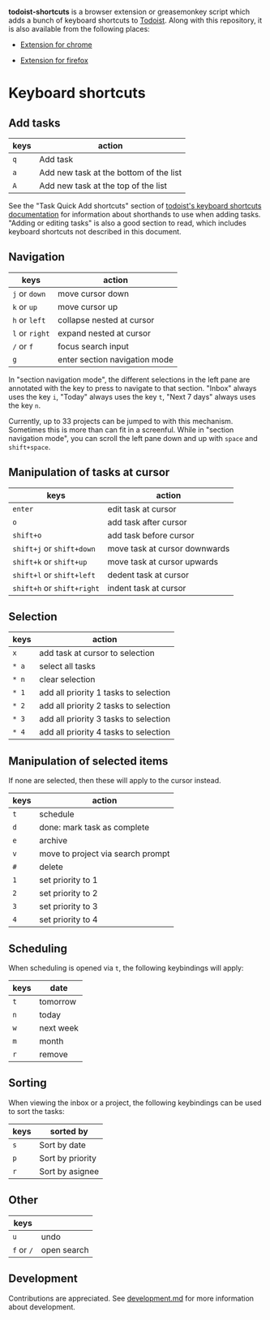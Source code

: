 **todoist-shortcuts** is a browser extension or greasemonkey script which adds a
bunch of keyboard shortcuts to [Todoist](https://todoist.com). Along with this
repository, it is also available from the following places:

* [Extension for chrome](https://chrome.google.com/webstore/detail/todoist-shortcuts/dehmghpdcahlffompjagejmgbcfahndp)

* [Extension for firefox](https://addons.mozilla.org/en-US/firefox/addon/todoist-shortcuts/)

# Keyboard shortcuts

## Add tasks

| keys | action                                 |
| ---  | ---                                    |
| `q`  | Add task                               |
| `a`  | Add new task at the bottom of the list |
| `A`  | Add new task at the top of the list    |

See the "Task Quick Add shortcuts" section of [todoist's keyboard shortcuts
documentation](https://support.todoist.com/hc/en-us/articles/205063212) for
information about shorthands to use when adding tasks.  "Adding or editing
tasks" is also a good section to read, which includes keyboard shortcuts not
described in this document.

## Navigation

| keys           | action                           |
| ---            | ---                              |
| `j` or `down`  | move cursor down                 |
| `k` or `up`    | move cursor up                   |
| `h` or `left`  | collapse nested at cursor        |
| `l` or `right` | expand nested at cursor          |
| `/` or `f`     | focus search input               |
| `g`            | enter section navigation mode    |

In "section navigation mode", the different selections in the left pane are
annotated with the key to press to navigate to that section.  "Inbox" always
uses the key `i`, "Today" always uses the key `t`, "Next 7 days" always uses
the key `n`.

Currently, up to 33 projects can be jumped to with this mechanism.  Sometimes
this is more than can fit in a screenful.  While in "section navigation mode",
you can scroll the left pane down and up with `space` and `shift+space`.

## Manipulation of tasks at cursor

| keys                       | action                        |
| ---                        | ---                           |
| `enter`                    | edit task at cursor           |
| `o`                        | add task after cursor         |
| `shift+o`                  | add task before cursor        |
| `shift+j` or `shift+down`  | move task at cursor downwards |
| `shift+k` or `shift+up`    | move task at cursor upwards   |
| `shift+l` or `shift+left`  | dedent task at cursor         |
| `shift+h` or `shift+right` | indent task at cursor         |

## Selection

| keys   | action                                |
| ---    | ---                                   |
| `x`    | add task at cursor to selection       |
| `* a`  | select all tasks                      |
| `* n`  | clear selection                       |
| `* 1`  | add all priority 1 tasks to selection |
| `* 2`  | add all priority 2 tasks to selection |
| `* 3`  | add all priority 3 tasks to selection |
| `* 4`  | add all priority 4 tasks to selection |

## Manipulation of selected items

If none are selected, then these will apply to the cursor instead.

| keys   | action                            |
| ---    | ---                               |
| `t`    | schedule                          |
| `d`    | done: mark task as complete       |
| `e`    | archive                           |
| `v`    | move to project via search prompt |
| `#`    | delete                            |
| `1`    | set priority to 1                 |
| `2`    | set priority to 2                 |
| `3`    | set priority to 3                 |
| `4`    | set priority to 4                 |

## Scheduling

When scheduling is opened via `t`, the following keybindings will apply:

| keys   | date         |
| ---    | ---          |
| `t`    | tomorrow     |
| `n`    | today        |
| `w`    | next week    |
| `m`    | month        |
| `r`    | remove       |

## Sorting

When viewing the inbox or a project, the following keybindings can be used to
sort the tasks:

| keys | sorted by        |
| ---  | ---              |
| `s`  | Sort by date     |
| `p`  | Sort by priority |
| `r`  | Sort by asignee  |

## Other

| keys       |             |
| ---        | ---         |
| `u`        | undo        |
| `f` or `/` | open search |

## Development

Contributions are appreciated. See [development.md](./development.md) for more
information about development.
